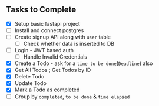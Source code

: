 ## Tasks to Complete

-[x] Setup basic fastapi project
-[ ] Install and connect postgres
-[ ] Create ⁠signup API along with `user` table
    -[ ] Check whether data is inserted to DB
-[ ] Login - JWT based auth
    -[ ] Handle Invalid Credentials
-[x] ⁠Create a Todo - ask for a `time to be done`(`Deadline`) also
-[x] Get All Todos ; Get Todos by ID 
-[x] ⁠Delete Todo
-[x] ⁠Update Todo
-[x] ⁠Mark a Todo as completed
-[ ] Group by `completed`, `to be done` & `time elapsed`
